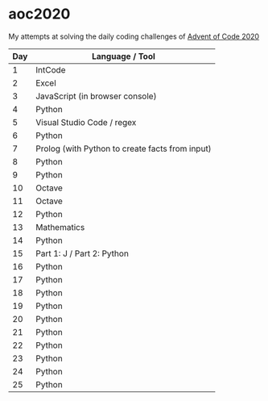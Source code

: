 # aoc2020

My attempts at solving the daily coding challenges of [Advent of Code 2020](https://adventofcode.com/2020)

| Day | Language / Tool                                 |
| --- | ----------------------------------------------- |
| 1   | IntCode                                         |
| 2   | Excel                                           |
| 3   | JavaScript (in browser console)                 |
| 4   | Python                                          |
| 5   | Visual Studio Code / regex                      |
| 6   | Python                                          |
| 7   | Prolog (with Python to create facts from input) |
| 8   | Python                                          |
| 9   | Python                                          |
| 10  | Octave                                          |
| 11  | Octave                                          |
| 12  | Python                                          |
| 13  | Mathematics                                     |
| 14  | Python                                          |
| 15  | Part 1: J / Part 2: Python                      |
| 16  | Python                                          |
| 17  | Python                                          |
| 18  | Python                                          |
| 19  | Python                                          |
| 20  | Python                                          |
| 21  | Python                                          |
| 22  | Python                                          |
| 23  | Python                                          |
| 24  | Python                                          |
| 25  | Python                                          |

